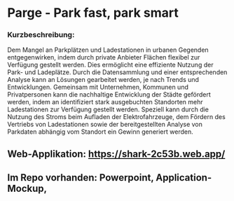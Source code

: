 # Parge - Park fast, park smart
### Kurzbeschreibung:
Dem Mangel an Parkplätzen und Ladestationen in urbanen Gegenden entgegenwirken, indem durch private Anbieter Flächen flexibel zur Verfügung gestellt werden. Dies ermöglicht eine effiziente Nutzung der Park- und Ladeplätze. Durch die Datensammlung und einer entsprechenden Analyse kann an Lösungen gearbeitet werden, je nach Trends und Entwicklungen. Gemeinsam mit Unternehmen,  Kommunen und Privatpersonen kann die nachhaltige Entwicklung der Städte gefördert werden, indem an identifiziert stark ausgebuchten Standorten mehr Ladestationen zur Verfügung gestellt werden. Speziell kann durch die Nutzung des Stroms beim Aufladen der Elektrofahrzeuge, dem Fördern des Vertriebs von Ladestationen sowie der bereitgestellten Analyse von Parkdaten abhängig vom Standort ein Gewinn generiert werden.
## Web-Applikation: https://shark-2c53b.web.app/
## Im Repo vorhanden: Powerpoint, Application-Mockup, 
